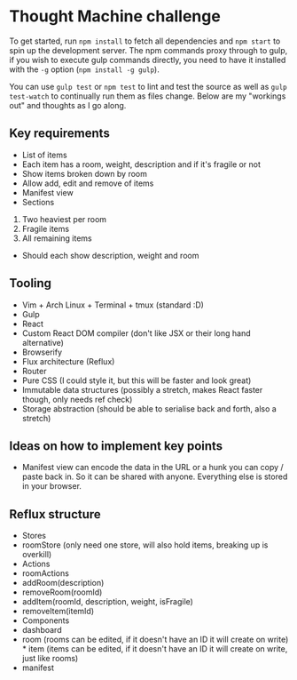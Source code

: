 # Thought Machine challenge

To get started, run `npm install` to fetch all dependencies and `npm start` to spin up the development server. The npm commands proxy through to gulp, if you wish to execute gulp commands directly, you need to have it installed with the `-g` option (`npm install -g gulp`).

You can use `gulp test` or `npm test` to lint and test the source as well as `gulp test-watch` to continually run them as files change. Below are my "workings out" and thoughts as I go along.

## Key requirements

 * List of items
  * Each item has a room, weight, description and if it's fragile or not
  * Show items broken down by room
  * Allow add, edit and remove of items
 * Manifest view
  * Sections
   1. Two heaviest per room
   2. Fragile items
   3. All remaining items
  * Should each show description, weight and room

## Tooling

 * Vim + Arch Linux + Terminal + tmux (standard :D)
 * Gulp
 * React
 * Custom React DOM compiler (don't like JSX or their long hand alternative)
 * Browserify
 * Flux architecture (Reflux)
 * Router
 * Pure CSS (I could style it, but this will be faster and look great)
 * Immutable data structures (possibly a stretch, makes React faster though, only needs ref check)
 * Storage abstraction (should be able to serialise back and forth, also a stretch)

## Ideas on how to implement key points

 * Manifest view can encode the data in the URL or a hunk you can copy / paste back in. So it can be shared with anyone. Everything else is stored in your browser.

## Reflux structure

 * Stores
  * roomStore (only need one store, will also hold items, breaking up is overkill)
 * Actions
  * roomActions
   * addRoom(description)
   * removeRoom(roomId)
   * addItem(roomId, description, weight, isFragile)
   * removeItem(itemId)
 * Components
  * dashboard
   * room (rooms can be edited, if it doesn't have an ID it will create on write)
    * item (items can be edited, if it doesn't have an ID it will create on write, just like rooms)
  * manifest
